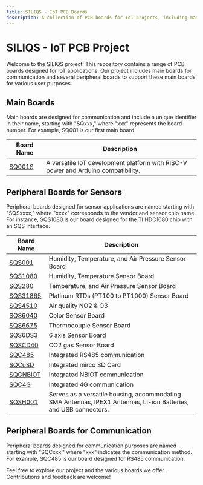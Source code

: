 ```yaml
---
title: SILIQS - IoT PCB Boards
description: A collection of PCB boards for IoT projects, including main boards with communication capabilities and various peripheral boards.
---
```


# SILIQS - IoT PCB Project

Welcome to the SILIQS project! This repository contains a range of PCB boards designed for IoT applications. Our project includes main boards for communication and several peripheral boards to support these main boards for various user purposes.

## Main Boards

Main boards are designed for communication and include a unique identifier in their name, starting with "SQxxx," where "xxx" represents the board number. For example, SQ001 is our first main board.

| Board Name       | Description                                 |
| ---------------- | ------------------------------------------- |
| [SQ001S](sq001s.md) | A versatile IoT development platform with RISC-V power and Arduino compatibility. |

## Peripheral Boards for Sensors

Peripheral boards designed for sensor applications are named starting with "SQSxxxx," where "xxxx" corresponds to the vendor and sensor chip name. For instance, SQS1080 is our board designed for the TI HDC1080 chip with an SQS interface.

| Board Name       | Description                                 |
| ---------------- | ------------------------------------------- |
| [SQS001](./sqs001/sqs001.mdx) | Humidity, Temperature, and Air Pressure Sensor Board |
| [SQS1080](./sqs1080/sqs1080.mdx) | Humidity, Temperature Sensor Board |
| [SQS280](./sqs280/sqs280.mdx) | Temperature, and Air Pressure Sensor Board |
| [SQS31865](./sqs31865/sqs31865.mdx) | Platinum RTDs (PT100 to PT1000) Sensor Board |
| [SQS4510](./sqs4510/sqs4510.mdx) | Air quality NO2 & O3 |
| [SQS6040](./sqs6040/sqs6040.mdx) | Color Sensor Board |
| [SQS6675](./sqs6675/sqs6675.mdx) | Thermocouple Sensor Board |
| [SQS6DS3](./sqs6ds3/sqs6ds3.mdx) | 6 axis Sensor Board  |
| [SQSCD40](./sqscd40/sqscd40.mdx) | CO2 gas Sensor Board |
| [SQC485](./sqc485/sqc485.mdx) | Integrated RS485 communication |
| [SQCuSD](./sqcusd/sqcusd.mdx) | Integrated mirco SD Card |
| [SQCNBIOT](./sqcnbiot/sqcnbiot.mdx) | Integrated NBIOT communication |
| [SQC4G](./sqc4g/sqc4g.mdx) | Integrated 4G communication |
| [SQSH001](./sqsh001/sqsh001.mdx) | Serves as a versatile housing, accommodating SMA Antennas, IPEX1 Antennas, Li-ion Batteries, and USB connectors. |

## Peripheral Boards for Communication

Peripheral boards designed for communication purposes are named starting with "SQCxxx," where "xxx" indicates the communication method. For example, SQC485 is our board designed for RS485 communication.

Feel free to explore our project and the various boards we offer. Contributions and feedback are welcome!
